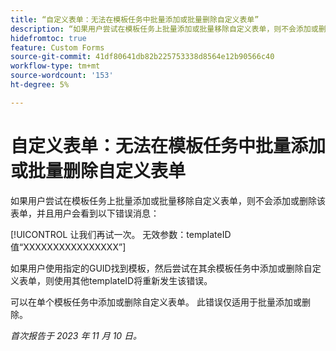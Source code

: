 ```yaml
---
title: “自定义表单：无法在模板任务中批量添加或批量删除自定义表单”
description: “如果用户尝试在模板任务上批量添加或批量移除自定义表单，则不会添加或删除该表单，并且用户会看到错误消息。”
hidefromtoc: true
feature: Custom Forms
source-git-commit: 41df80641db82b225753338d8564e12b90566c40
workflow-type: tm+mt
source-wordcount: '153'
ht-degree: 5%

---
```



# 自定义表单：无法在模板任务中批量添加或批量删除自定义表单

如果用户尝试在模板任务上批量添加或批量移除自定义表单，则不会添加或删除该表单，并且用户会看到以下错误消息：

[!UICONTROL 让我们再试一次。 无效参数：templateID值“XXXXXXXXXXXXXXXX”]

如果用户使用指定的GUID找到模板，然后尝试在其余模板任务中添加或删除自定义表单，则使用其他templateID将重新发生该错误。

可以在单个模板任务中添加或删除自定义表单。 此错误仅适用于批量添加或删除。

_首次报告于 2023 年 11 月 10 日。_
